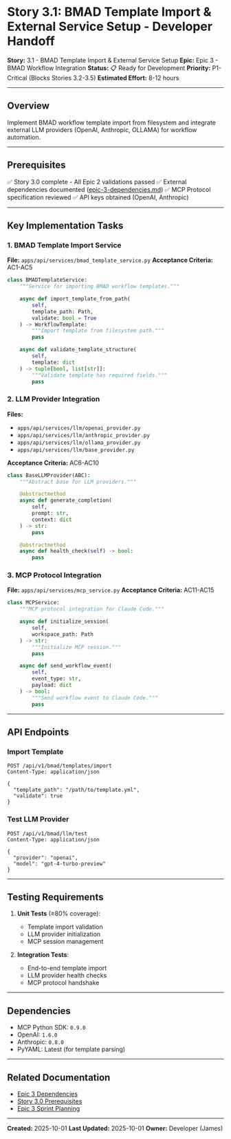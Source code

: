 # Story 3.1: BMAD Template Import & External Service Setup - Developer Handoff

**Story:** 3.1 - BMAD Template Import & External Service Setup
**Epic:** Epic 3 - BMAD Workflow Integration
**Status:** 📋 Ready for Development
**Priority:** P1-Critical (Blocks Stories 3.2-3.5)
**Estimated Effort:** 8-12 hours

---

## Overview

Implement BMAD workflow template import from filesystem and integrate external LLM providers (OpenAI, Anthropic, OLLAMA) for workflow automation.

---

## Prerequisites

✅ Story 3.0 complete - All Epic 2 validations passed
✅ External dependencies documented ([epic-3-dependencies.md](../epics/epic-3-dependencies.md))
✅ MCP Protocol specification reviewed
✅ API keys obtained (OpenAI, Anthropic)

---

## Key Implementation Tasks

### 1. BMAD Template Import Service

**File:** `apps/api/services/bmad_template_service.py`
**Acceptance Criteria:** AC1-AC5

```python
class BMADTemplateService:
    """Service for importing BMAD workflow templates."""

    async def import_template_from_path(
        self,
        template_path: Path,
        validate: bool = True
    ) -> WorkflowTemplate:
        """Import template from filesystem path."""
        pass

    async def validate_template_structure(
        self,
        template: dict
    ) -> tuple[bool, list[str]]:
        """Validate template has required fields."""
        pass
```

### 2. LLM Provider Integration

**Files:**

- `apps/api/services/llm/openai_provider.py`
- `apps/api/services/llm/anthropic_provider.py`
- `apps/api/services/llm/ollama_provider.py`
- `apps/api/services/llm/base_provider.py`

**Acceptance Criteria:** AC6-AC10

```python
class BaseLLMProvider(ABC):
    """Abstract base for LLM providers."""

    @abstractmethod
    async def generate_completion(
        self,
        prompt: str,
        context: dict
    ) -> str:
        pass

    @abstractmethod
    async def health_check(self) -> bool:
        pass
```

### 3. MCP Protocol Integration

**File:** `apps/api/services/mcp_service.py`
**Acceptance Criteria:** AC11-AC15

```python
class MCPService:
    """MCP protocol integration for Claude Code."""

    async def initialize_session(
        self,
        workspace_path: Path
    ) -> str:
        """Initialize MCP session."""
        pass

    async def send_workflow_event(
        self,
        event_type: str,
        payload: dict
    ) -> bool:
        """Send workflow event to Claude Code."""
        pass
```

---

## API Endpoints

### Import Template

```http
POST /api/v1/bmad/templates/import
Content-Type: application/json

{
  "template_path": "/path/to/template.yml",
  "validate": true
}
```

### Test LLM Provider

```http
POST /api/v1/bmad/llm/test
Content-Type: application/json

{
  "provider": "openai",
  "model": "gpt-4-turbo-preview"
}
```

---

## Testing Requirements

1. **Unit Tests** (≥80% coverage):
   - Template import validation
   - LLM provider initialization
   - MCP session management

2. **Integration Tests**:
   - End-to-end template import
   - LLM provider health checks
   - MCP protocol handshake

---

## Dependencies

- MCP Python SDK: `0.9.0`
- OpenAI: `1.6.0`
- Anthropic: `0.8.0`
- PyYAML: Latest (for template parsing)

---

## Related Documentation

- [Epic 3 Dependencies](../epics/epic-3-dependencies.md)
- [Story 3.0 Prerequisites](./story-3.0-epic-3-prerequisites-and-blockers.md)
- [Epic 3 Sprint Planning](../epics/epic-3-sprint-planning.md)

---

**Created:** 2025-10-01
**Last Updated:** 2025-10-01
**Owner:** Developer (James)

